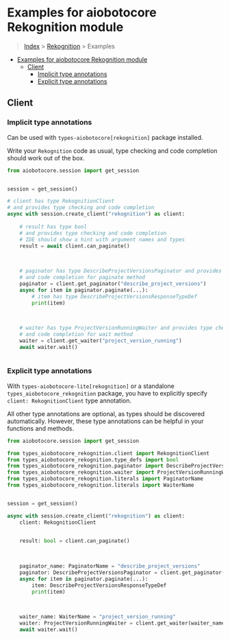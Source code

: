 <a id="examples-for-aiobotocore-rekognition-module"></a>

# Examples for aiobotocore Rekognition module

> [Index](../README.md) > [Rekognition](./README.md) > Examples

- [Examples for aiobotocore Rekognition module](#examples-for-aiobotocore-rekognition-module)
  - [Client](#client)
    - [Implicit type annotations](#implicit-type-annotations)
    - [Explicit type annotations](#explicit-type-annotations)

<a id="client"></a>

## Client

<a id="implicit-type-annotations"></a>

### Implicit type annotations

Can be used with `types-aiobotocore[rekognition]` package installed.

Write your `Rekognition` code as usual, type checking and code completion
should work out of the box.

```python
from aiobotocore.session import get_session


session = get_session()

# client has type RekognitionClient
# and provides type checking and code completion
async with session.create_client("rekognition") as client:
    
    # result has type bool
    # and provides type checking and code completion
    # IDE should show a hint with argument names and types
    result = await client.can_paginate()
    

    
    # paginator has type DescribeProjectVersionsPaginator and provides type checking
    # and code completion for paginate method
    paginator = client.get_paginator("describe_project_versions")
    async for item in paginator.paginate(...):
        # item has type DescribeProjectVersionsResponseTypeDef
        print(item)
    

    
    # waiter has type ProjectVersionRunningWaiter and provides type checking
    # and code completion for wait method
    waiter = client.get_waiter("project_version_running")
    await waiter.wait()
    
```

<a id="explicit-type-annotations"></a>

### Explicit type annotations

With `types-aiobotocore-lite[rekognition]` or a standalone
`types_aiobotocore_rekognition` package, you have to explicitly specify
`client: RekognitionClient` type annotation.

All other type annotations are optional, as types should be discovered
automatically. However, these type annotations can be helpful in your functions
and methods.

```python
from aiobotocore.session import get_session

from types_aiobotocore_rekognition.client import RekognitionClient
from types_aiobotocore_rekognition.type_defs import bool
from types_aiobotocore_rekognition.paginator import DescribeProjectVersionsPaginator
from types_aiobotocore_rekognition.waiter import ProjectVersionRunningWaiter
from types_aiobotocore_rekognition.literals import PaginatorName
from types_aiobotocore_rekognition.literals import WaiterName


session = get_session()

async with session.create_client("rekognition") as client:
    client: RekognitionClient

    
    result: bool = client.can_paginate()
    

    
    paginator_name: PaginatorName = "describe_project_versions"
    paginator: DescribeProjectVersionsPaginator = client.get_paginator(paginator_name)
    async for item in paginator.paginate(...):
        item: DescribeProjectVersionsResponseTypeDef
        print(item)
    

    
    waiter_name: WaiterName = "project_version_running"
    waiter: ProjectVersionRunningWaiter = client.get_waiter(waiter_name)
    await waiter.wait()
    
```
